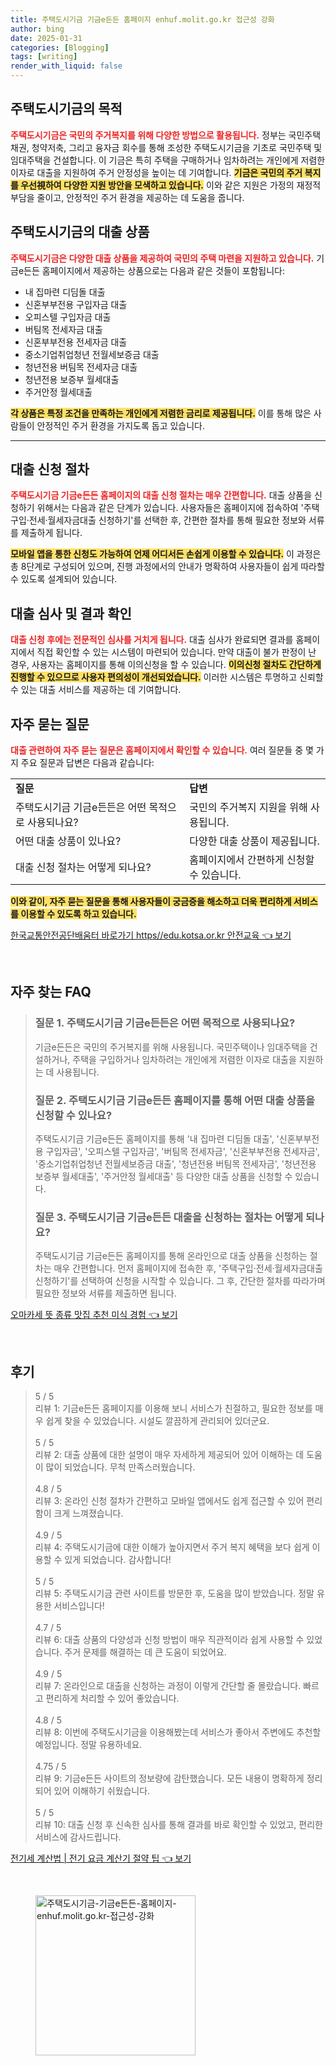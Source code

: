 ```yaml
---
title: 주택도시기금 기금e든든 홈페이지 enhuf.molit.go.kr 접근성 강화
author: bing
date: 2025-01-31
categories: [Blogging]
tags: [writing]
render_with_liquid: false
---
```



<h2 id='주택도시기금 목적'>주택도시기금의 목적</h2>

<p><b><span style="color: #ee2323;">주택도시기금은 국민의 주거복지를 위해 다양한 방법으로 활용됩니다.</span></b> 정부는 국민주택채권, 청약저축, 그리고 융자금 회수를 통해 조성한 주택도시기금을 기초로 국민주택 및 임대주택을 건설합니다. 이 기금은 특히 주택을 구매하거나 임차하려는 개인에게 저렴한 이자로 대출을 지원하여 주거 안정성을 높이는 데 기여합니다. <b><span style="background-color: #ffe066;">기금은 국민의 주거 복지를 우선視하여 다양한 지원 방안을 모색하고 있습니다.</span></b> 이와 같은 지원은 가정의 재정적 부담을 줄이고, 안정적인 주거 환경을 제공하는 데 도움을 줍니다. </p>

<h2 id='대출 상품 종류'>주택도시기금의 대출 상품</h2>

<p><b><span style="color: #ee2323;">주택도시기금은 다양한 대출 상품을 제공하여 국민의 주택 마련을 지원하고 있습니다.</span></b> 기금e든든 홈페이지에서 제공하는 상품으로는 다음과 같은 것들이 포함됩니다:</p>

<ul>
    <li>내 집마련 디딤돌 대출</li>
    <li>신혼부부전용 구입자금 대출</li>
    <li>오피스텔 구입자금 대출</li>
    <li>버팀목 전세자금 대출</li>
    <li>신혼부부전용 전세자금 대출</li>
    <li>중소기업취업청년 전월세보증금 대출</li>
    <li>청년전용 버팀목 전세자금 대출</li>
    <li>청년전용 보증부 월세대출</li>
    <li>주거안정 월세대출</li>
</ul>

<p><b><span style="background-color: #ffe066;">각 상품은 특정 조건을 만족하는 개인에게 저렴한 금리로 제공됩니다.</span></b> 이를 통해 많은 사람들이 안정적인 주거 환경을 가지도록 돕고 있습니다.</p>

<hr />

<h2 id='대출 신청 절차'>대출 신청 절차</h2>

<p><b><span style="color: #ee2323;">주택도시기금 기금e든든 홈페이지의 대출 신청 절차는 매우 간편합니다.</span></b> 대출 상품을 신청하기 위해서는 다음과 같은 단계가 있습니다. 사용자들은 홈페이지에 접속하여 '주택구입·전세·월세자금대출 신청하기'를 선택한 후, 간편한 절차를 통해 필요한 정보와 서류를 제출하게 됩니다.</p>

<p><b><span style="background-color: #ffe066;">모바일 앱을 통한 신청도 가능하여 언제 어디서든 손쉽게 이용할 수 있습니다.</span></b> 이 과정은 총 8단계로 구성되어 있으며, 진행 과정에서의 안내가 명확하여 사용자들이 쉽게 따라할 수 있도록 설계되어 있습니다. </p>

<h2 id='대출 심사와 결과 확인'>대출 심사 및 결과 확인</h2>

<p><b><span style="color: #ee2323;">대출 신청 후에는 전문적인 심사를 거치게 됩니다.</span></b> 대출 심사가 완료되면 결과를 홈페이지에서 직접 확인할 수 있는 시스템이 마련되어 있습니다. 만약 대출이 불가 판정이 난 경우, 사용자는 홈페이지를 통해 이의신청을 할 수 있습니다. <b><span style="background-color: #ffe066;">이의신청 절차도 간단하게 진행할 수 있으므로 사용자 편의성이 개선되었습니다.</span></b> 이러한 시스템은 투명하고 신뢰할 수 있는 대출 서비스를 제공하는 데 기여합니다.</p>

<h2 id='자주 묻는 질문'>자주 묻는 질문</h2>

<p><b><span style="color: #ee2323;">대출 관련하여 자주 묻는 질문은 홈페이지에서 확인할 수 있습니다.</span></b> 여러 질문들 중 몇 가지 주요 질문과 답변은 다음과 같습니다:</p>

<table>
    <tr>
        <td><b>질문</b></td>
        <td><b>답변</b></td>
    </tr>
    <tr>
        <td>주택도시기금 기금e든든은 어떤 목적으로 사용되나요?</td>
        <td>국민의 주거복지 지원을 위해 사용됩니다.</td>
    </tr>
    <tr>
        <td>어떤 대출 상품이 있나요?</td>
        <td>다양한 대출 상품이 제공됩니다.</td>
    </tr>
    <tr>
        <td>대출 신청 절차는 어떻게 되나요?</td>
        <td>홈페이지에서 간편하게 신청할 수 있습니다.</td>
    </tr>
</table>

<p><b><span style="background-color: #ffe066;">이와 같이, 자주 묻는 질문을 통해 사용자들이 궁금증을 해소하고 더욱 편리하게 서비스를 이용할 수 있도록 하고 있습니다.</span></b></p>


<p><a class="click-button" title="한국교통안전공단배움터 바로가기 https//edu.kotsa.or.kr 안전교육" href="https://blackassets.github.io/posts/%ED%95%9C%EA%B5%AD%EA%B5%90%ED%86%B5%EC%95%88%EC%A0%84%EA%B3%B5%EB%8B%A8%EB%B0%B0%EC%9B%80%ED%84%B0-%EB%B0%94%EB%A1%9C%EA%B0%80%EA%B8%B0-httpsedu.kotsa.or.kr-%EC%95%88%EC%A0%84%EA%B5%90%EC%9C%A1/" rel="dofollow">한국교통안전공단배움터 바로가기 https//edu.kotsa.or.kr 안전교육 👈 보기</a></p><br>
<h2 id='자주_찾는_FAQ'>자주 찾는 FAQ</h2>
<div itemscope="" itemtype="https://schema.org/FAQPage"> 
<blockquote> 
<div itemscope="" itemprop="mainEntity" itemtype="https://schema.org/Question"> 
<h3 itemprop="name">질문 1. 주택도시기금 기금e든든은 어떤 목적으로 사용되나요?</h3> 
<div itemscope="" itemprop="acceptedAnswer" itemtype="https://schema.org/Answer"> 
<span itemprop="text"> 
<p>기금e든든은 국민의 주거복지를 위해 사용됩니다. 국민주택이나 임대주택을 건설하거나, 주택을 구입하거나 임차하려는 개인에게 저렴한 이자로 대출을 지원하는 데 사용됩니다.</p> 
</span> 
</div> 
</div> 
<div itemscope="" itemprop="mainEntity" itemtype="https://schema.org/Question"> 
<h3 itemprop="name">질문 2. 주택도시기금 기금e든든 홈페이지를 통해 어떤 대출 상품을 신청할 수 있나요?</h3> 
<div itemscope="" itemprop="acceptedAnswer" itemtype="https://schema.org/Answer"> 
<span itemprop="text"> 
<p>주택도시기금 기금e든든 홈페이지를 통해 '내 집마련 디딤돌 대출', '신혼부부전용 구입자금', '오피스텔 구입자금', '버팀목 전세자금', '신혼부부전용 전세자금', '중소기업취업청년 전월세보증금 대출', '청년전용 버팀목 전세자금', '청년전용 보증부 월세대출', '주거안정 월세대출' 등 다양한 대출 상품을 신청할 수 있습니다.</p> 
</span> 
</div> 
</div> 
<div itemscope="" itemprop="mainEntity" itemtype="https://schema.org/Question"> 
<h3 itemprop="name">질문 3. 주택도시기금 기금e든든 대출을 신청하는 절차는 어떻게 되나요?</h3> 
<div itemscope="" itemprop="acceptedAnswer" itemtype="https://schema.org/Answer"> 
<span itemprop="text"> 
<p>주택도시기금 기금e든든 홈페이지를 통해 온라인으로 대출 상품을 신청하는 절차는 매우 간편합니다. 먼저 홈페이지에 접속한 후, '주택구입·전세·월세자금대출 신청하기'를 선택하여 신청을 시작할 수 있습니다. 그 후, 간단한 절차를 따라가며 필요한 정보와 서류를 제출하면 됩니다.</p> 
</span> 
</div> 
</div> 
</blockquote> 
</div>
<p><a class="click-button" title="오마카세 뜻 종류 맛집 추천 미식 경험" href="https://blackassets.github.io/posts/%EC%98%A4%EB%A7%88%EC%B9%B4%EC%84%B8-%EB%9C%BB-%EC%A2%85%EB%A5%98-%EB%A7%9B%EC%A7%91-%EC%B6%94%EC%B2%9C-%EB%AF%B8%EC%8B%9D-%EA%B2%BD%ED%97%98/" rel="dofollow">오마카세 뜻 종류 맛집 추천 미식 경험 👈 보기</a></p><br>
<h2 id='후기'>후기</h2>
<div itemscope itemtype="https://schema.org/Product">
  <blockquote>
  <div itemprop="review" itemscope itemtype="https://schema.org/Review">
      <div itemprop="reviewRating" itemscope itemtype="https://schema.org/Rating"> <span itemprop="ratingValue">5</span> / <span itemprop="bestRating">5</span> </div>
      <span itemprop="reviewBody">리뷰 1: 기금e든든 홈페이지를 이용해 보니 서비스가 친절하고, 필요한 정보를 매우 쉽게 찾을 수 있었습니다. 시설도 깔끔하게 관리되어 있더군요.</span>
  </div>
  <br>
  <div itemprop="review" itemscope itemtype="https://schema.org/Review">
      <div itemprop="reviewRating" itemscope itemtype="https://schema.org/Rating"> <span itemprop="ratingValue">5</span> / <span itemprop="bestRating">5</span> </div>
      <span itemprop="reviewBody">리뷰 2: 대출 상품에 대한 설명이 매우 자세하게 제공되어 있어 이해하는 데 도움이 많이 되었습니다. 무척 만족스러웠습니다.</span>
  </div>
  <br>
  <div itemprop="review" itemscope itemtype="https://schema.org/Review">
      <div itemprop="reviewRating" itemscope itemtype="https://schema.org/Rating"> <span itemprop="ratingValue">4.8</span> / <span itemprop="bestRating">5</span> </div>
      <span itemprop="reviewBody">리뷰 3: 온라인 신청 절차가 간편하고 모바일 앱에서도 쉽게 접근할 수 있어 편리함이 크게 느껴졌습니다.</span>
  </div>
  <br>
  <div itemprop="review" itemscope itemtype="https://schema.org/Review">
      <div itemprop="reviewRating" itemscope itemtype="https://schema.org/Rating"> <span itemprop="ratingValue">4.9</span> / <span itemprop="bestRating">5</span> </div>
      <span itemprop="reviewBody">리뷰 4: 주택도시기금에 대한 이해가 높아지면서 주거 복지 혜택을 보다 쉽게 이용할 수 있게 되었습니다. 감사합니다!</span>
  </div>
  <br>
  <div itemprop="review" itemscope itemtype="https://schema.org/Review">
      <div itemprop="reviewRating" itemscope itemtype="https://schema.org/Rating"> <span itemprop="ratingValue">5</span> / <span itemprop="bestRating">5</span> </div>
      <span itemprop="reviewBody">리뷰 5: 주택도시기금 관련 사이트를 방문한 후, 도움을 많이 받았습니다. 정말 유용한 서비스입니다!</span>
  </div>
  <br>
  <div itemprop="review" itemscope itemtype="https://schema.org/Review">
      <div itemprop="reviewRating" itemscope itemtype="https://schema.org/Rating"> <span itemprop="ratingValue">4.7</span> / <span itemprop="bestRating">5</span> </div>
      <span itemprop="reviewBody">리뷰 6: 대출 상품의 다양성과 신청 방법이 매우 직관적이라 쉽게 사용할 수 있었습니다. 주거 문제를 해결하는 데 큰 도움이 되었어요.</span>
  </div>
  <br>
  <div itemprop="review" itemscope itemtype="https://schema.org/Review">
      <div itemprop="reviewRating" itemscope itemtype="https://schema.org/Rating"> <span itemprop="ratingValue">4.9</span> / <span itemprop="bestRating">5</span> </div>
      <span itemprop="reviewBody">리뷰 7: 온라인으로 대출을 신청하는 과정이 이렇게 간단할 줄 몰랐습니다. 빠르고 편리하게 처리할 수 있어 좋았습니다.</span>
  </div>
  <br>
  <div itemprop="review" itemscope itemtype="https://schema.org/Review">
      <div itemprop="reviewRating" itemscope itemtype="https://schema.org/Rating"> <span itemprop="ratingValue">4.8</span> / <span itemprop="bestRating">5</span> </div>
      <span itemprop="reviewBody">리뷰 8: 이번에 주택도시기금을 이용해봤는데 서비스가 좋아서 주변에도 추천할 예정입니다. 정말 유용하네요.</span>
  </div>
  <br>
  <div itemprop="review" itemscope itemtype="https://schema.org/Review">
      <div itemprop="reviewRating" itemscope itemtype="https://schema.org/Rating"> <span itemprop="ratingValue">4.75</span> / <span itemprop="bestRating">5</span> </div>
      <span itemprop="reviewBody">리뷰 9: 기금e든든 사이트의 정보량에 감탄했습니다. 모든 내용이 명확하게 정리되어 있어 이해하기 쉬웠습니다.</span>
  </div>
  <br>
  <div itemprop="review" itemscope itemtype="https://schema.org/Review">
      <div itemprop="reviewRating" itemscope itemtype="https://schema.org/Rating"> <span itemprop="ratingValue">5</span> / <span itemprop="bestRating">5</span> </div>
      <span itemprop="reviewBody">리뷰 10: 대출 신청 후 신속한 심사를 통해 결과를 바로 확인할 수 있었고, 편리한 서비스에 감사드립니다.</span>
  </div>
  </blockquote>
</div>
<p><a class="click-button" title="전기세 계산법 | 전기 요금 계산기 절약 팁" href="https://blackassets.github.io/posts/%EC%A0%84%EA%B8%B0%EC%84%B8-%EA%B3%84%EC%82%B0%EB%B2%95-%EC%A0%84%EA%B8%B0-%EC%9A%94%EA%B8%88-%EA%B3%84%EC%82%B0%EA%B8%B0-%EC%A0%88%EC%95%BD-%ED%8C%81/" rel="dofollow">전기세 계산법 | 전기 요금 계산기 절약 팁 👈 보기</a></p><br>
<figure class="image"><img src="https://blackassets.github.io/assets/img/thumbnail/주택도시기금-기금e든든-홈페이지-enhuf.molit.go.kr-접근성-강화.webp" alt="주택도시기금-기금e든든-홈페이지-enhuf.molit.go.kr-접근성-강화" width="256" height="256"></figure>